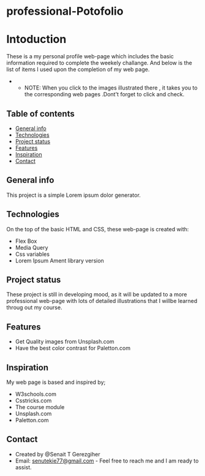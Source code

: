 # professional-Potofolio

# Intoduction
 
  These is a my personal profile web-page which includes  the basic information required to complete the weekely challange.
  And below is the list of items I used upon the completion of my web page.

  * * NOTE: When you click to the images illustrated there , it takes you to the corresponding web pages .Dont't forget to click and check.


## Table of contents

* [General info](#genral-info)
* [Technologies](#technologies)
* [Project status](#project-status)
* [Features](#features)
* [Inspiration](#inspiration)
* [Contact](#contact)


## General info
This project is a simple Lorem ipsum dolor generator.

## Technologies
On the top of the basic HTML and CSS, these web-page is created with:
* Flex Box
* Media Query
* Css variables
* Lorem Ipsum Ament library version

## Project status
These project is still in developing mood, as it will be updated to a more professional web-page with lots of detailed illustrations that I willbe learned throug out my course. 

## Features
* Get Quality images from Unsplash.com
* Have the best color contrast  for Paletton.com

## Inspiration
My web page is based and inspired by;
 * W3schools.com
 * Csstricks.com
 * The course module
 * Unsplash.com
 * Paletton.com

 ## Contact
 * Created by @Senait T Gerezgiher 
 * Email: senutekie77@gmail.com - Feel free to reach me and I am ready to assist.
